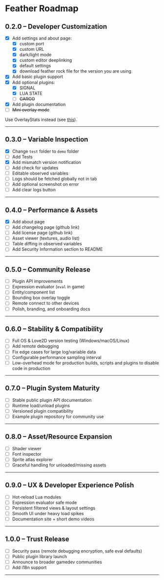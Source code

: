 # Feather Roadmap

## 0.2.0 – Developer Customization

- [x] Add settings and about page:
  - [x] custom port
  - [x] custom URL
  - [x] dark/light mode
  - [x] custom editor deeplinking
  - [x] default settings
  - [x] download feather rock file for the version you are using
- [x] Add basic plugin support
- [x] Add optional plugins:
  - [x] SIGNAL
  - [x] LUA STATE
  - [ ] ~~CARGO~~
- [x] Add plugin documentation
- [ ] ~~Mini overlay mode~~

Use OverlayStats instead (see [this](https://github.com/Oval-Tutu/bootstrap-love2d-project/blob/main/game/lib/overlayStats.lua)).

---

## 0.3.0 – Variable Inspection

- [x] Change `test` folder to `demo` folder
- [ ] Add Tests
- [x] Add mismatch version notification
- [ ] Add check for updates
- [ ] Editable observed variables
- [ ] Logs should be fetched globally not in tab
- [ ] Add optional screenshot on error
- [ ] Add clear logs button

---

## 0.4.0 – Performance & Assets

- [x] Add about page
- [ ] Add changelog page (github link)
- [ ] Add license page (github link)
- [ ] Asset viewer (textures, audio list)
- [ ] Table diffing in observed variables
- [ ] Add Security Information section to README

---

## 0.5.0 – Community Release

- [ ] Plugin API improvements
- [ ] Expression evaluator (`eval` in game)
- [ ] Entity/component list
- [ ] Bounding box overlay toggle
- [ ] Remote connect to other devices
- [ ] Polish, branding, and onboarding docs

---

## 0.6.0 – Stability & Compatibility

- [ ] Full OS & Love2D version testing (Windows/macOS/Linux)
- [ ] Add remote debugging
- [ ] Fix edge cases for large log/variable data
- [ ] Configurable performance sampling interval
- [ ] Low-overhead mode for production builds, scripts and plugins to disable code in production

---

## 0.7.0 – Plugin System Maturity

- [ ] Stable public plugin API documentation
- [ ] Runtime load/unload plugins
- [ ] Versioned plugin compatibility
- [ ] Example plugin repository for community use

---

## 0.8.0 – Asset/Resource Expansion

- [ ] Shader viewer
- [ ] Font inspector
- [ ] Sprite atlas explorer
- [ ] Graceful handling for unloaded/missing assets

---

## 0.9.0 – UX & Developer Experience Polish

- [ ] Hot-reload Lua modules
- [ ] Expression evaluator safe mode
- [ ] Persistent filtered views & layout settings
- [ ] Smooth UI under heavy load spikes
- [ ] Documentation site + short demo videos

---

## 1.0.0 – Trust Release

- [ ] Security pass (remote debugging encryption, safe eval defaults)
- [ ] Public plugin library launch
- [ ] Announce to broader gamedev communities
- [ ] Add i18n support

---
